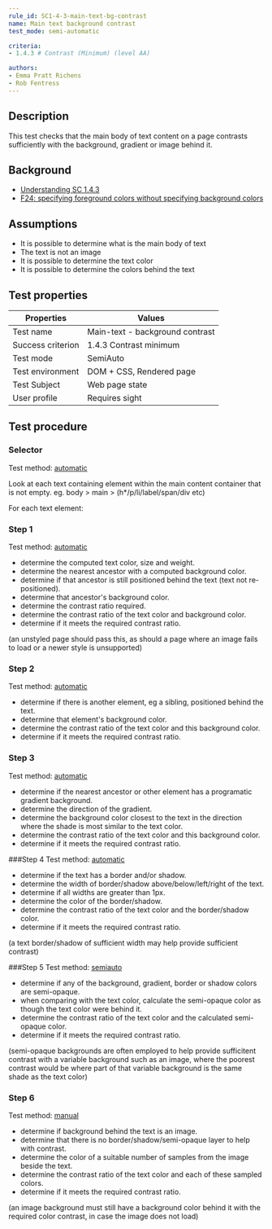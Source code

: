 ```yaml
---
rule_id: SC1-4-3-main-text-bg-contrast
name: Main text background contrast
test_mode: semi-automatic

criteria:
- 1.4.3 # Contrast (Minimum) (level AA)

authors:
- Emma Pratt Richens
- Rob Fentress
---
```


## Description

This test checks that the main body of text content on a page contrasts sufficiently with the background, gradient or image behind it.

## Background

- [Understanding SC 1.4.3](https://www.w3.org/TR/2014/NOTE-UNDERSTANDING-WCAG20-20140311/visual-audio-contrast-contrast.html)
- [F24: specifying foreground colors without specifying background colors](https://www.w3.org/TR/2014/NOTE-WCAG20-TECHS-20140311/F24)


## Assumptions
- It is possible to determine what is the main body of text
- The text is not an image
- It is possible to determine the text color
- It is possible to determine the colors behind the text

## Test properties
| Properties        | Values
|-------------------|-----------
| Test name         | Main-text - background contrast
| Success criterion | 1.4.3 Contrast minimum
| Test mode         | SemiAuto
| Test environment  | DOM + CSS, Rendered page
| Test Subject      | Web page state
| User profile      | Requires sight

## Test procedure

<!---
Not sure about the order of the steps as there is no one situation that would pass without checking the others. Wonder if this would mean changing how things are grouped into:
1. determine text stuff.
2. determine ratio required.
3. determine what to contrast it with (and if test can be automated).
4. check if requirement is met.
-->


### Selector
Test method: [automatic][earl:automatic]

Look at each text containing element within the main content container that is not empty.
eg. body > main > (h*/p/li/label/span/div etc)


For each text element:

### Step 1
Test method: [automatic][earl:automatic]

- determine the computed text color, size and weight.
- determine the nearest ancestor with a computed background color.
- determine if that ancestor is still positioned behind the text (text not re-positioned).
- determine that ancestor's background color.
- determine the contrast ratio required.
- determine the contrast ratio of the text color and background color.
- determine if it meets the required contrast ratio.

(an unstyled page should pass this, as should a page where an image fails to load or a newer style is unsupported)


### Step 2
Test method: [automatic][earl:automatic]

- determine if there is another element, eg a sibling, positioned behind the text.
- determine that element's background color.
- determine the contrast ratio of the text color and this background color.
- determine if it meets the required contrast ratio.


### Step 3
Test method: [automatic][earl:automatic]

- determine if the nearest ancestor or other element has a programatic gradient background.
- determine the direction of the gradient.
- determine the background color closest to the text in the direction where the shade is most similar to the text color.
- determine the contrast ratio of the text color and this background color.
- determine if it meets the required contrast ratio.


###Step 4
Test method: [automatic][earl:automatic]

- determine if the text has a border and/or shadow.
- determine the width of border/shadow above/below/left/right of the text.
- determine if all widths are greater than 1px.
- determine the color of the border/shadow.
- determine the contrast ratio of the text color and the border/shadow color.
- determine if it meets the required contrast ratio.

(a text border/shadow of sufficient width may help provide sufficient contrast)


###Step 5
Test method: [semiauto][earl:semiauto]

- determine if any of the background, gradient, border or shadow colors are semi-opaque.
- when comparing with the text color, calculate the semi-opaque color as though the text color were behind it.
- determine the contrast ratio of the text color and the calculated semi-opaque color.
- determine if it meets the required contrast ratio.

(semi-opaque backgrounds are often employed to help provide sufficitent contrast with a variable background such as an image, where the poorest contrast would be where part of that variable background is the same shade as the text color)


### Step 6
Test method: [manual][earl:manual]

- determine if background behind the text is an image.
- determine that there is no border/shadow/semi-opaque layer to help with contrast.
- determine the color of a suitable number of samples from the image beside the text.
- determine the contrast ratio of the text color and each of these sampled colors.
- determine if it meets the required contrast ratio.

(an image background must still have a background color behind it with the required color contrast, in case the image does not load)




[earl:automatic]: ../earl/automatic.md
[earl:semiauto]: ../earl/semiauto.md
[earl:manual]: ../earl/manual.md
